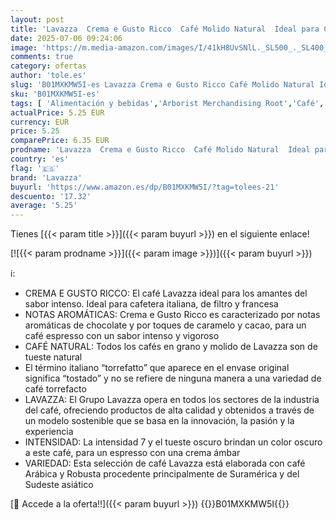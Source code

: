 ```yaml
---
layout: post
title: 'Lavazza  Crema e Gusto Ricco  Café Molido Natural  Ideal para Cafetera Italiana  de Filtro y Francesa  con Notas de Chocolate  Arábica y Robusta  Intensidad 8/10  Tueste Oscuro  250 g'
date: 2025-07-06 09:24:06
image: 'https://m.media-amazon.com/images/I/41kH8UvSNlL._SL500_._SL400_.jpg'
comments: true
category: ofertas
author: 'tole.es'
slug: 'B01MXKMW5I-es Lavazza Crema e Gusto Ricco Café Molido Natural Ideal para...'
sku: 'B01MXKMW5I-es'
tags: [ 'Alimentación y bebidas','Arborist Merchandising Root','Café','Café molido','Café molido y en grano','Café, té y bebidas','Novedades en Alimentación y bebidas','Self Service','Special Features Stores','cafetera','dd53b5bc-bcd1-4c9b-ab43-793ed912ccdd_0','dd53b5bc-bcd1-4c9b-ab43-793ed912ccdd_1501','dd53b5bc-bcd1-4c9b-ab43-793ed912ccdd_2401','dd53b5bc-bcd1-4c9b-ab43-793ed912ccdd_7001','dd53b5bc-bcd1-4c9b-ab43-793ed912ccdd_901','lavazza','🇪🇸', ]
actualPrice: 5.25 EUR
currency: EUR
price: 5.25
comparePrice: 6.35 EUR
prodname: 'Lavazza  Crema e Gusto Ricco  Café Molido Natural  Ideal para Cafetera Italiana  de Filtro y Francesa  con Notas de Chocolate  Arábica y Robusta  Intensidad 8/10  Tueste Oscuro  250 g'
country: 'es'
flag: '🇪🇸'
brand: 'Lavazza'
buyurl: 'https://www.amazon.es/dp/B01MXKMW5I/?tag=tolees-21'
descuento: '17.32'
average: '5.25'
---
```


Tienes [{{< param title >}}]({{< param buyurl >}}) en el siguiente enlace!

[![{{< param prodname >}}]({{< param image >}})]({{< param buyurl >}})

ℹ️:

- CREMA E GUSTO RICCO: El café Lavazza ideal para los amantes del sabor intenso. Ideal para cafetera italiana, de filtro y francesa
- NOTAS AROMÁTICAS: Crema e Gusto Ricco es caracterizado por notas aromáticas de chocolate y por toques de caramelo y cacao, para un café espresso con un sabor intenso y vigoroso
- CAFÉ NATURAL: Todos los cafés en grano y molido de Lavazza son de tueste natural
- El término italiano “torrefatto” que aparece en el envase original significa “tostado” y no se refiere de ninguna manera a una variedad de café torrefacto
- LAVAZZA: El Grupo Lavazza opera en todos los sectores de la industria del café, ofreciendo productos de alta calidad y obtenidos a través de un modelo sostenible que se basa en la innovación, la pasión y la experiencia
- INTENSIDAD: La intensidad 7 y el tueste oscuro brindan un color oscuro a este café, para un espresso con una crema ámbar
- VARIEDAD: Esta selección de café Lavazza está elaborada con café Arábica y Robusta procedente principalmente de Suramérica y del Sudeste asiático

[🛒 Accede a la oferta!!]({{< param buyurl >}})
{{<world>}}B01MXKMW5I{{</world>}}
